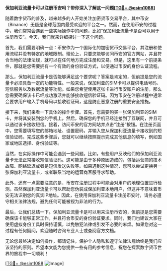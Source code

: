 **保加利亚流量卡可以注册币安吗？带你深入了解这一问题[[TG💪+ @esim1088](https://t.me/s/esim1088)]**

随着数字货币的普及，越来越多的人开始关注加密货币交易平台，其中币安（Binance）无疑是全球范围内最受欢迎的平台之一。然而，在使用币安的过程中，我们常常会遇到一些实际操作中的问题，比如“保加利亚流量卡是否可以用于注册币安”。今天，我们就来详细探讨一下这个问题。

首先，我们需要明确一点：币安作为一个国际化的加密货币交易平台，其注册和使用流程并没有特定的地域限制。理论上，只要您能够访问币安的官方网站，并且符合当地的法律法规，就可以在任何地方完成注册和交易。但是，这里有一个前提条件，那就是您需要拥有一个有效的身份验证方式，以便通过币安的身份认证流程。

那么，保加利亚流量卡是否能够满足这个要求呢？答案是肯定的，但前提是您的流量卡必须具备一定的功能特性。一般来说，保加利亚的SIM卡可以提供电话号码、短信服务以及数据流量等功能。如果您希望使用这张卡进行币安账户的注册，那么您需要确保该卡已经成功激活并能够接收短信验证码。因为币安在注册过程中通常会要求用户输入手机号码以接收验证码，这是防止恶意注册的重要安全措施。

接下来，我们来看一下具体的操作步骤。首先，您需要购买一张保加利亚的SIM卡，并将其安装到您的手机上。然后，确保您的手机已经连接到了互联网，并且可以通过该卡接收短信。接着，访问币安的官方网站并点击“注册”按钮。在注册页面中，您需要填写您的邮箱地址、设置密码，并输入您从保加利亚流量卡接收到的短信验证码。完成这些步骤后，您就可以继续按照提示完成其他信息的填写，例如国家或地区选择、身份验证等。

当然，在实际操作中可能会遇到一些问题。比如，有些用户反映他们的保加利亚流量卡无法正常接收短信验证码。这可能是由于多种原因造成的，包括运营商的技术故障、网络延迟或者是短信发送失败等。如果遇到这种情况，您可以尝试更换另一张保加利亚流量卡，或者联系当地的运营商客服寻求帮助。

此外，还有一点需要注意的是，币安在注册过程中可能会对用户的地理位置进行检测。虽然保加利亚流量卡可以帮助您伪装成保加利亚本地用户，但这并不意味着币安无法识别您的真实IP地址。因此，在使用保加利亚流量卡注册币安时，请务必遵守相关法律法规，避免任何可能被视为非法的行为。

最后，让我们总结一下。保加利亚流量卡是可以用来注册币安的，但前提是您需要确保该卡能够正常工作，并且符合币安的身份验证要求。同时，我们也建议大家在使用虚拟身份工具时保持谨慎，以免触犯法律或引发不必要的麻烦。如果您对这一过程有任何疑问，欢迎随时咨询专业人士或查阅官方文档。

无论您最终决定如何操作，都请记住，保护个人隐私和遵守法律法规始终是我们应该坚持的原则。希望本文能为您提供一些有用的参考信息，祝您在探索数字货币世界的旅程中一切顺利！

[[TG💪+ @esim1088](https://t.me/s/esim1088) ![Image](https://i.postimg.cc/4NQfJmqS/Snipaste-2025-05-13-00-14-12.png)]